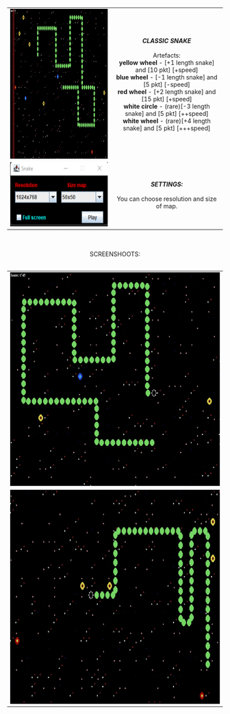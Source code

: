 <center>
<table><tr><td>
<img src="https://github.com/Biniobiniasty/GameSnake/blob/Snake/ScreenShoots/3.png" height="350" width="450"/>
  </td><td style="text-align: center">
  <b><i>CLASSIC SNAKE</i></b><br /><br />
  Artefacts:<br />
  <b>yellow wheel</b> - [+1 length snake] and [10 pkt] [+speed]<br />
  <b>blue wheel</b> - [-1 length snake] and [5 pkt] [-speed]<br />
  <b>red wheel</b> - [+2 length snake] and [15 pkt] [+speed]<br />
  <b>white circle</b> - (rare)[-3 length snake] and [5 pkt] [++speed]<br />
  <b>white wheel</b> - (rare)[+4 length snake] and [5 pkt] [+++speed]<br />
  </td></tr>
  <tr><td>
  <img src="https://github.com/Biniobiniasty/GameSnake/blob/Snake/ScreenShoots/4.png" height="150" width="250"/>
  </td><td style="text-align: center">
  <b><i>SETTINGS:</i></b><br /><br />
  You can choose resolution and size of map.
  </td></tr>
  </table>
  <br /><br />
  SCREENSHOOTS:
  <br /><br />
 <table>
   <tr><td>
     <img src="https://github.com/Biniobiniasty/GameSnake/blob/Snake/ScreenShoots/2.png" height="500" width="600"/>
     </td></tr>
   
   <tr><td>
     <img src="https://github.com/Biniobiniasty/GameSnake/blob/Snake/ScreenShoots/1.png" height="500" width="600"/>
     </td></tr>
  </table>
  </center>
